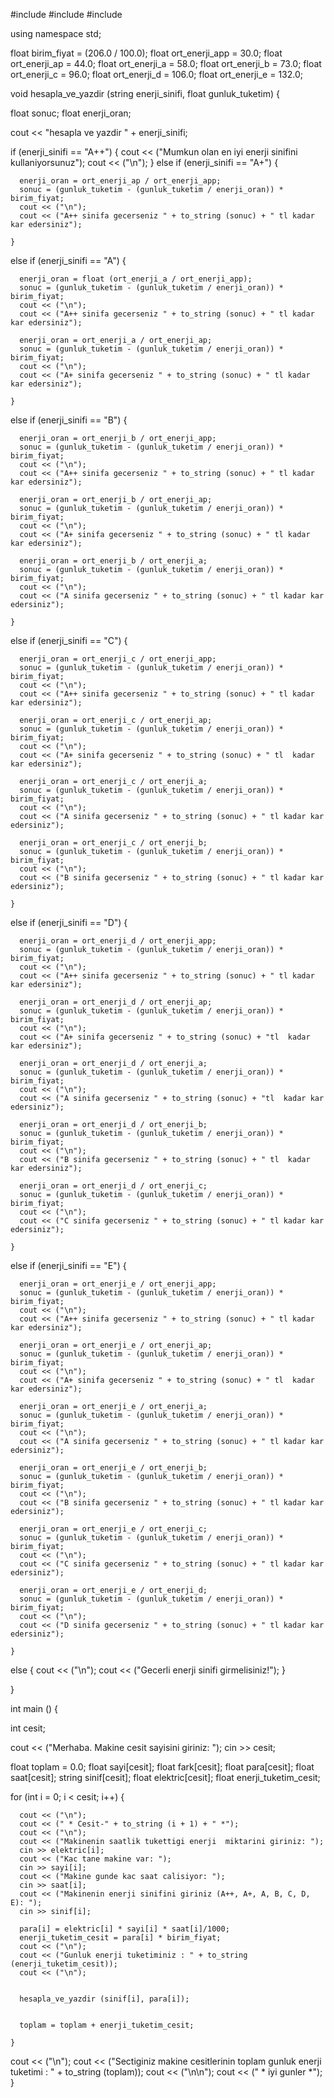 #include <iostream>
#include <vector>
#include <algorithm>

using namespace std;


float birim_fiyat = (206.0 / 100.0);
float ort_enerji_app = 30.0;
float ort_enerji_ap = 44.0;
float ort_enerji_a = 58.0;
float ort_enerji_b = 73.0;
float ort_enerji_c = 96.0;
float ort_enerji_d = 106.0;
float ort_enerji_e = 132.0;


void hesapla_ve_yazdir (string enerji_sinifi, float gunluk_tuketim)
{

  float sonuc;
  float enerji_oran;

  cout << "hesapla ve yazdir " + enerji_sinifi;	

  if (enerji_sinifi == "A++")
    {
      cout << ("Mumkun olan en iyi enerji sinifini kullaniyorsunuz");
      cout << ("\n");
    }
  else if (enerji_sinifi == "A+")
    {

      enerji_oran = ort_enerji_ap / ort_enerji_app;
      sonuc = (gunluk_tuketim - (gunluk_tuketim / enerji_oran)) * birim_fiyat;
      cout << ("\n");
      cout << ("A++ sinifa gecerseniz " + to_string (sonuc) + " tl kadar kar edersiniz");

    }
  else if (enerji_sinifi == "A")
    {

      enerji_oran = float (ort_enerji_a / ort_enerji_app);
      sonuc = (gunluk_tuketim - (gunluk_tuketim / enerji_oran)) * birim_fiyat;
      cout << ("\n");
      cout << ("A++ sinifa gecerseniz " + to_string (sonuc) + " tl kadar kar edersiniz");

      enerji_oran = ort_enerji_a / ort_enerji_ap;
      sonuc = (gunluk_tuketim - (gunluk_tuketim / enerji_oran)) * birim_fiyat;
      cout << ("\n");
      cout << ("A+ sinifa gecerseniz " + to_string (sonuc) + " tl kadar kar edersiniz");

    }
  else if (enerji_sinifi == "B")
    {

      enerji_oran = ort_enerji_b / ort_enerji_app;
      sonuc = (gunluk_tuketim - (gunluk_tuketim / enerji_oran)) * birim_fiyat;
      cout << ("\n");
      cout << ("A++ sinifa gecerseniz " + to_string (sonuc) + " tl kadar kar edersiniz");

      enerji_oran = ort_enerji_b / ort_enerji_ap;
      sonuc = (gunluk_tuketim - (gunluk_tuketim / enerji_oran)) * birim_fiyat;
      cout << ("\n");
      cout << ("A+ sinifa gecerseniz " + to_string (sonuc) + " tl kadar kar edersiniz");

      enerji_oran = ort_enerji_b / ort_enerji_a;
      sonuc = (gunluk_tuketim - (gunluk_tuketim / enerji_oran)) * birim_fiyat;
      cout << ("\n");
      cout << ("A sinifa gecerseniz " + to_string (sonuc) + " tl kadar kar edersiniz");

    }
  else if (enerji_sinifi == "C")
    {

      enerji_oran = ort_enerji_c / ort_enerji_app;
      sonuc = (gunluk_tuketim - (gunluk_tuketim / enerji_oran)) * birim_fiyat;
      cout << ("\n");
      cout << ("A++ sinifa gecerseniz " + to_string (sonuc) + " tl kadar kar edersiniz");

      enerji_oran = ort_enerji_c / ort_enerji_ap;
      sonuc = (gunluk_tuketim - (gunluk_tuketim / enerji_oran)) * birim_fiyat;
      cout << ("\n");
      cout << ("A+ sinifa gecerseniz " + to_string (sonuc) + " tl  kadar kar edersiniz");

      enerji_oran = ort_enerji_c / ort_enerji_a;
      sonuc = (gunluk_tuketim - (gunluk_tuketim / enerji_oran)) * birim_fiyat;
      cout << ("\n");
      cout << ("A sinifa gecerseniz " + to_string (sonuc) + " tl kadar kar edersiniz");

      enerji_oran = ort_enerji_c / ort_enerji_b;
      sonuc = (gunluk_tuketim - (gunluk_tuketim / enerji_oran)) * birim_fiyat;
      cout << ("\n");
      cout << ("B sinifa gecerseniz " + to_string (sonuc) + " tl kadar kar edersiniz");

    }
  else if (enerji_sinifi == "D")
    {

      enerji_oran = ort_enerji_d / ort_enerji_app;
      sonuc = (gunluk_tuketim - (gunluk_tuketim / enerji_oran)) * birim_fiyat;
      cout << ("\n");
      cout << ("A++ sinifa gecerseniz " + to_string (sonuc) + " tl kadar kar edersiniz");

      enerji_oran = ort_enerji_d / ort_enerji_ap;
      sonuc = (gunluk_tuketim - (gunluk_tuketim / enerji_oran)) * birim_fiyat;
      cout << ("\n");
      cout << ("A+ sinifa gecerseniz " + to_string (sonuc) + "tl  kadar kar edersiniz");

      enerji_oran = ort_enerji_d / ort_enerji_a;
      sonuc = (gunluk_tuketim - (gunluk_tuketim / enerji_oran)) * birim_fiyat;
      cout << ("\n");
      cout << ("A sinifa gecerseniz " + to_string (sonuc) + "tl  kadar kar edersiniz");

      enerji_oran = ort_enerji_d / ort_enerji_b;
      sonuc = (gunluk_tuketim - (gunluk_tuketim / enerji_oran)) * birim_fiyat;
      cout << ("\n");
      cout << ("B sinifa gecerseniz " + to_string (sonuc) + " tl  kadar kar edersiniz");

      enerji_oran = ort_enerji_d / ort_enerji_c;
      sonuc = (gunluk_tuketim - (gunluk_tuketim / enerji_oran)) * birim_fiyat;
      cout << ("\n");
      cout << ("C sinifa gecerseniz " + to_string (sonuc) + " tl kadar kar edersiniz");

    }
  else if (enerji_sinifi == "E")
    {

      enerji_oran = ort_enerji_e / ort_enerji_app;
      sonuc = (gunluk_tuketim - (gunluk_tuketim / enerji_oran)) * birim_fiyat;
      cout << ("\n");
      cout << ("A++ sinifa gecerseniz " + to_string (sonuc) + " tl kadar kar edersiniz");

      enerji_oran = ort_enerji_e / ort_enerji_ap;
      sonuc = (gunluk_tuketim - (gunluk_tuketim / enerji_oran)) * birim_fiyat;
      cout << ("\n");
      cout << ("A+ sinifa gecerseniz " + to_string (sonuc) + " tl  kadar kar edersiniz");

      enerji_oran = ort_enerji_e / ort_enerji_a;
      sonuc = (gunluk_tuketim - (gunluk_tuketim / enerji_oran)) * birim_fiyat;
      cout << ("\n");
      cout << ("A sinifa gecerseniz " + to_string (sonuc) + " tl kadar kar edersiniz");

      enerji_oran = ort_enerji_e / ort_enerji_b;
      sonuc = (gunluk_tuketim - (gunluk_tuketim / enerji_oran)) * birim_fiyat;
      cout << ("\n");
      cout << ("B sinifa gecerseniz " + to_string (sonuc) + " tl kadar kar edersiniz");

      enerji_oran = ort_enerji_e / ort_enerji_c;
      sonuc = (gunluk_tuketim - (gunluk_tuketim / enerji_oran)) * birim_fiyat;
      cout << ("\n");
      cout << ("C sinifa gecerseniz " + to_string (sonuc) + " tl kadar kar edersiniz");

      enerji_oran = ort_enerji_e / ort_enerji_d;
      sonuc = (gunluk_tuketim - (gunluk_tuketim / enerji_oran)) * birim_fiyat;
      cout << ("\n");
      cout << ("D sinifa gecerseniz " + to_string (sonuc) + " tl kadar kar edersiniz");

    }
  else
    {
      cout << ("\n");
      cout << ("Gecerli enerji sinifi girmelisiniz!");
    }

}


int main ()
{

  int cesit;

  cout << ("Merhaba. Makine cesit sayisini giriniz: ");
  cin >> cesit;

  float toplam = 0.0;
  float sayi[cesit];
  float fark[cesit];
  float para[cesit];
  float saat[cesit];
  string sinif[cesit];
  float elektric[cesit];
  float enerji_tuketim_cesit;

  for (int i = 0; i < cesit; i++)
    {

      cout << ("\n");
      cout << (" * Cesit-" + to_string (i + 1) + " *");
      cout << ("\n");
      cout << ("Makinenin saatlik tukettigi enerji  miktarini giriniz: ");
      cin >> elektric[i];
      cout << ("Kac tane makine var: ");
      cin >> sayi[i];
      cout << ("Makine gunde kac saat calisiyor: ");
      cin >> saat[i];
      cout << ("Makinenin enerji sinifini giriniz (A++, A+, A, B, C, D, E): ");
      cin >> sinif[i];

      para[i] = elektric[i] * sayi[i] * saat[i]/1000;
      enerji_tuketim_cesit = para[i] * birim_fiyat;
      cout << ("\n");
      cout << ("Gunluk enerji tuketiminiz : " + to_string (enerji_tuketim_cesit));
      cout << ("\n");


      hesapla_ve_yazdir (sinif[i], para[i]);


      toplam = toplam + enerji_tuketim_cesit;

    }

  cout << ("\n");
  cout << ("Sectiginiz makine cesitlerinin toplam gunluk enerji tuketimi : " + to_string (toplam));
  cout << ("\n\n");
  cout << (" * iyi gunler *");
}
